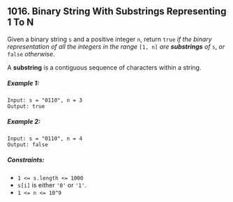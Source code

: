 ## 1016. Binary String With Substrings Representing 1 To N

Given a binary string ```s``` and a positive integer ```n```, return ```true``` *if the binary representation of all the integers in the range* ```[1, n]``` *are **substrings** of* ```s```, *or* ```false``` *otherwise*.

A **substring** is a contiguous sequence of characters within a string.

##### Example 1:
```
Input: s = "0110", n = 3
Output: true
```
##### Example 2:
```
Input: s = "0110", n = 4
Output: false
```

##### Constraints:

* ```1 <= s.length <= 1000```
* ```s[i]``` is either ```'0'``` or ```'1'```.
* ```1 <= n <= 10^9```